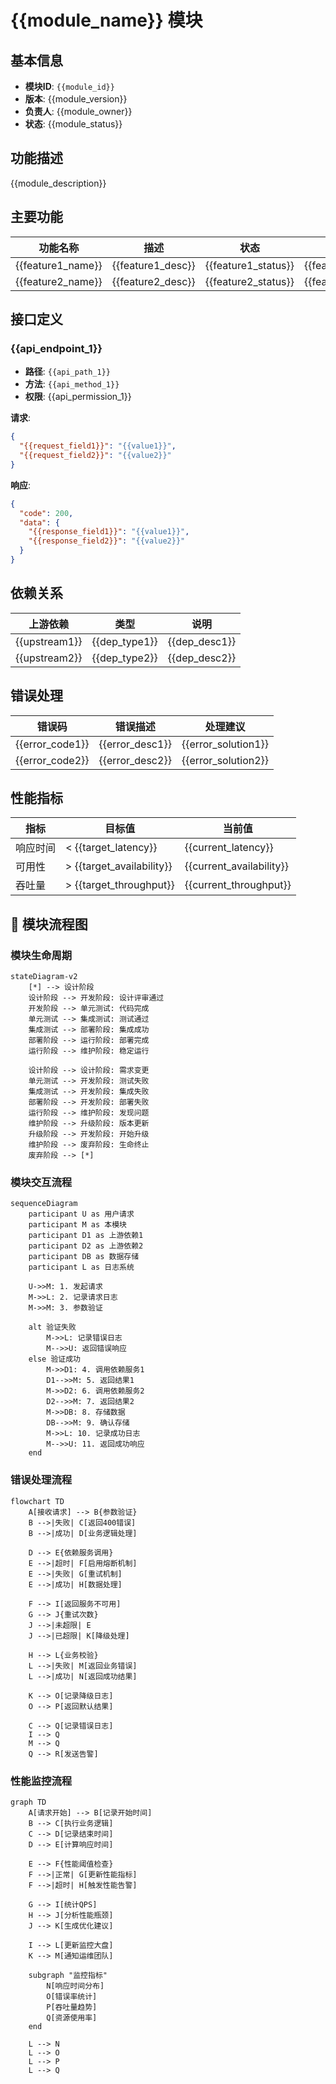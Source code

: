 # {{module_name}} 模块

## 基本信息
- **模块ID**: `{{module_id}}`
- **版本**: {{module_version}}
- **负责人**: {{module_owner}}
- **状态**: {{module_status}}

## 功能描述
{{module_description}}

## 主要功能
| 功能名称 | 描述 | 状态 | 优先级 |
|---------|------|------|--------|
| {{feature1_name}} | {{feature1_desc}} | {{feature1_status}} | {{feature1_priority}} |
| {{feature2_name}} | {{feature2_desc}} | {{feature2_status}} | {{feature2_priority}} |

## 接口定义
### {{api_endpoint_1}}
- **路径**: `{{api_path_1}}`
- **方法**: `{{api_method_1}}`
- **权限**: {{api_permission_1}}

**请求**:
```json
{
  "{{request_field1}}": "{{value1}}",
  "{{request_field2}}": "{{value2}}"
}
```

**响应**:
```json
{
  "code": 200,
  "data": {
    "{{response_field1}}": "{{value1}}",
    "{{response_field2}}": "{{value2}}"
  }
}
```

## 依赖关系
| 上游依赖 | 类型 | 说明 |
|---------|------|------|
| {{upstream1}} | {{dep_type1}} | {{dep_desc1}} |
| {{upstream2}} | {{dep_type2}} | {{dep_desc2}} |

## 错误处理
| 错误码 | 错误描述 | 处理建议 |
|--------|---------|---------|
| {{error_code1}} | {{error_desc1}} | {{error_solution1}} |
| {{error_code2}} | {{error_desc2}} | {{error_solution2}} |

## 性能指标
| 指标 | 目标值 | 当前值 |
|------|--------|--------|
| 响应时间 | < {{target_latency}} | {{current_latency}} |
| 可用性 | > {{target_availability}} | {{current_availability}} |
| 吞吐量 | > {{target_throughput}} | {{current_throughput}} |

## 🔄 模块流程图

### 模块生命周期
```mermaid
stateDiagram-v2
    [*] --> 设计阶段
    设计阶段 --> 开发阶段: 设计评审通过
    开发阶段 --> 单元测试: 代码完成
    单元测试 --> 集成测试: 测试通过
    集成测试 --> 部署阶段: 集成成功
    部署阶段 --> 运行阶段: 部署完成
    运行阶段 --> 维护阶段: 稳定运行
    
    设计阶段 --> 设计阶段: 需求变更
    单元测试 --> 开发阶段: 测试失败
    集成测试 --> 开发阶段: 集成失败
    部署阶段 --> 开发阶段: 部署失败
    运行阶段 --> 维护阶段: 发现问题
    维护阶段 --> 升级阶段: 版本更新
    升级阶段 --> 开发阶段: 开始升级
    维护阶段 --> 废弃阶段: 生命终止
    废弃阶段 --> [*]
```

### 模块交互流程
```mermaid
sequenceDiagram
    participant U as 用户请求
    participant M as 本模块
    participant D1 as 上游依赖1
    participant D2 as 上游依赖2
    participant DB as 数据存储
    participant L as 日志系统
    
    U->>M: 1. 发起请求
    M->>L: 2. 记录请求日志
    M->>M: 3. 参数验证
    
    alt 验证失败
        M->>L: 记录错误日志
        M-->>U: 返回错误响应
    else 验证成功
        M->>D1: 4. 调用依赖服务1
        D1-->>M: 5. 返回结果1
        M->>D2: 6. 调用依赖服务2  
        D2-->>M: 7. 返回结果2
        M->>DB: 8. 存储数据
        DB-->>M: 9. 确认存储
        M->>L: 10. 记录成功日志
        M-->>U: 11. 返回成功响应
    end
```

### 错误处理流程
```mermaid
flowchart TD
    A[接收请求] --> B{参数验证}
    B -->|失败| C[返回400错误]
    B -->|成功| D[业务逻辑处理]
    
    D --> E{依赖服务调用}
    E -->|超时| F[启用熔断机制]
    E -->|失败| G[重试机制]
    E -->|成功| H[数据处理]
    
    F --> I[返回服务不可用]
    G --> J{重试次数}
    J -->|未超限| E
    J -->|已超限| K[降级处理]
    
    H --> L{业务校验}
    L -->|失败| M[返回业务错误]
    L -->|成功| N[返回成功结果]
    
    K --> O[记录降级日志]
    O --> P[返回默认结果]
    
    C --> Q[记录错误日志]
    I --> Q
    M --> Q
    Q --> R[发送告警]
```

### 性能监控流程
```mermaid
graph TD
    A[请求开始] --> B[记录开始时间]
    B --> C[执行业务逻辑]
    C --> D[记录结束时间]
    D --> E[计算响应时间]
    
    E --> F{性能阈值检查}
    F -->|正常| G[更新性能指标]
    F -->|超时| H[触发性能告警]
    
    G --> I[统计QPS]
    H --> J[分析性能瓶颈]
    J --> K[生成优化建议]
    
    I --> L[更新监控大盘]
    K --> M[通知运维团队]
    
    subgraph "监控指标"
        N[响应时间分布]
        O[错误率统计]
        P[吞吐量趋势]
        Q[资源使用率]
    end
    
    L --> N
    L --> O
    L --> P
    L --> Q
```